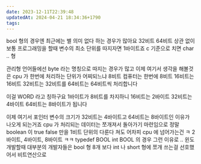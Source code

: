 ```yaml
---
date: 2023-12-11T22:39:48
updatedAt: 2024-04-21 18:34:36+1790
tags: 
---
```


bool 형의 경우엔 
최근에는 별 의미 없다 하는 경우가 많아요 
32비트 64비트 상관 없이 
보통 프로그래밍을 할때 변수의 최소 단위를 따지자면
1바이트죠 
c 기준으로 치면 char .. 형 

관리형 언어들에선 byte 라는 명칭으로 
따지는 경우가 많고 
이제 여기서 생각을 해볼것은
cpu 가 한번에 처리하는 단위가 어찌되느냐 
8비트 컴퓨터는 한번에 8비트 
16비트는 16비트
32비트는 32비트를 
64비트는 64비트씩 처리합니다 

이걸 WORD 라고 
칭하구요 
1바이트가 8비트를 차지하니 
16비트는 2바이트 
32비트는 4바이트 
64비트는 8바이트가 됩니다 

이제 여기서 포인터 변수의 
크기가 32비트는 4바이트고
64비트는 8바이트인 이유가 나오게 되는거죠 
cpu 가 처리되는 데이터는 
쪼개져서 돌아가기 마련임으로 
정말 boolean 이 
true false 만을 
1비트 단위의 
다룬다 쳐도 
어차피 cpu 에 넘어가는건 ㅋ
2바이트, 4바이트, 8바이트 ㅋㅋ 
typedef BOOL int 
BOOL 의 경우 
그런 이유로 .. 윈도 개발할때 
대부분의 개발자들은
bool 형 8개 보다 
int 나 short 형에
쪼개 쓰는걸 선호했어서 
비트연산으로 